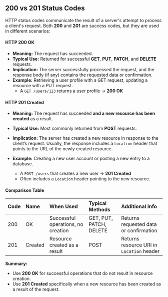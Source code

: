 ## 200 vs 201 Status Codes

HTTP status codes communicate the result of a server's attempt to process a client's request. Both **200** and **201** are success codes, but they are used in different scenarios:

#### HTTP 200 OK

- **Meaning:** The request has succeeded.
- **Typical Use:** Returned for successful **GET**, **PUT**, **PATCH**, and **DELETE** requests.
- **Implication:** The server successfully processed the request, and the response body (if any) contains the requested data or confirmation.
- **Example:** Retrieving a user profile with a GET request, updating a resource with a PUT request.
  * A `GET /users/123` returns a user profile → **200 OK**

#### HTTP 201 Created

- **Meaning:** The request has succeeded **and a new resource has been created** as a result.
- **Typical Use:** Most commonly returned from **POST** requests.
- **Implication:** The server has created a new resource in response to the client’s request. Usually, the response includes a `Location` header that points to the URL of the newly created resource.
- **Example:** Creating a new user account or posting a new entry to a database.

  * A `POST /users` that creates a new user → **201 Created**
  * Often includes a `Location` header pointing to the new resource.


#### Comparison Table

| Code | Name | When Used | Typical Methods | Additional Info |
| :-- | :-- | :-- | :-- | :-- |
| 200 | OK | Successful operations, no creation | GET, PUT, PATCH, DELETE | Returns requested data or confirmation |
| 201 | Created | Resource created as a result | POST | Returns resource URI in `Location` header |

**Summary:**

- Use **200 OK** for successful operations that do not result in resource creation.
- Use **201 Created** specifically when a new resource has been created as a result of the request.


